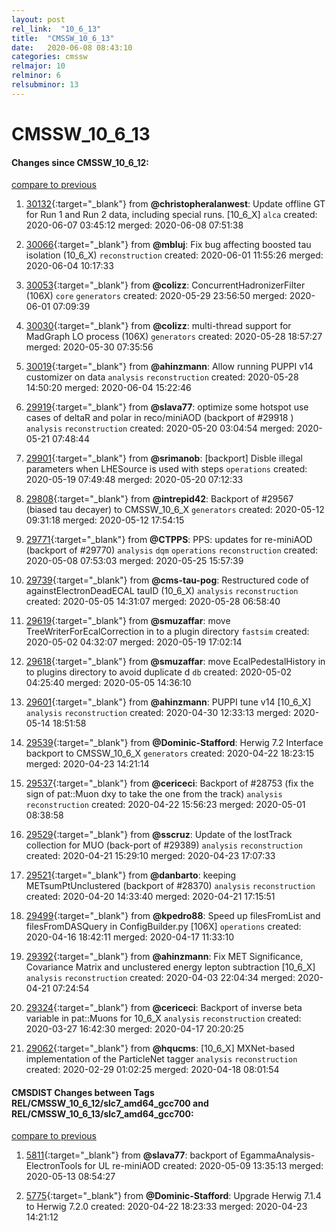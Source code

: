 ```yaml
---
layout: post
rel_link:  "10_6_13"
title:  "CMSSW_10_6_13"
date:   2020-06-08 08:43:10
categories: cmssw
relmajor: 10
relminor: 6
relsubminor: 13
---
```


# CMSSW_10_6_13
#### Changes since CMSSW_10_6_12:
[compare to previous](https://github.com/cms-sw/cmssw/compare/CMSSW_10_6_12...CMSSW_10_6_13)



1. [30132](http://github.com/cms-sw/cmssw/pull/30132){:target="_blank"}  from **@christopheralanwest**: Update offline GT for Run 1 and Run 2 data, including special runs. [10_6_X] `alca`  created: 2020-06-07 03:45:12 merged: 2020-06-08 07:51:38



2. [30066](http://github.com/cms-sw/cmssw/pull/30066){:target="_blank"}  from **@mbluj**: Fix bug affecting boosted tau isolation (10_6_X) `reconstruction`  created: 2020-06-01 11:55:26 merged: 2020-06-04 10:17:33



3. [30053](http://github.com/cms-sw/cmssw/pull/30053){:target="_blank"}  from **@colizz**: ConcurrentHadronizerFilter (106X) `core`  `generators`  created: 2020-05-29 23:56:50 merged: 2020-06-01 07:09:39



4. [30030](http://github.com/cms-sw/cmssw/pull/30030){:target="_blank"}  from **@colizz**: multi-thread support for MadGraph LO process (106X) `generators`  created: 2020-05-28 18:57:27 merged: 2020-05-30 07:35:56



5. [30019](http://github.com/cms-sw/cmssw/pull/30019){:target="_blank"}  from **@ahinzmann**: Allow running PUPPI v14 customizer on data `analysis`  `reconstruction`  created: 2020-05-28 14:50:20 merged: 2020-06-04 15:22:46



6. [29919](http://github.com/cms-sw/cmssw/pull/29919){:target="_blank"}  from **@slava77**:  optimize some hotspot use cases of deltaR and polar in reco/miniAOD (backport of #29918 ) `analysis`  `reconstruction`  created: 2020-05-20 03:04:54 merged: 2020-05-21 07:48:44



7. [29901](http://github.com/cms-sw/cmssw/pull/29901){:target="_blank"}  from **@srimanob**: [backport] Disble illegal parameters when LHESource is used with steps `operations`  created: 2020-05-19 07:49:48 merged: 2020-05-20 07:12:33



8. [29808](http://github.com/cms-sw/cmssw/pull/29808){:target="_blank"}  from **@intrepid42**: Backport of #29567 (biased tau decayer) to CMSSW_10_6_X `generators`  created: 2020-05-12 09:31:18 merged: 2020-05-12 17:54:15



9. [29771](http://github.com/cms-sw/cmssw/pull/29771){:target="_blank"}  from **@CTPPS**: PPS: updates for re-miniAOD (backport of #29770) `analysis`  `dqm`  `operations`  `reconstruction`  created: 2020-05-08 07:53:03 merged: 2020-05-25 15:57:39



10. [29739](http://github.com/cms-sw/cmssw/pull/29739){:target="_blank"}  from **@cms-tau-pog**: Restructured code of againstElectronDeadECAL tauID (10_6_X) `analysis`  `reconstruction`  created: 2020-05-05 14:31:07 merged: 2020-05-28 06:58:40



11. [29619](http://github.com/cms-sw/cmssw/pull/29619){:target="_blank"}  from **@smuzaffar**: move TreeWriterForEcalCorrection in to a plugin directory `fastsim`  created: 2020-05-02 04:32:07 merged: 2020-05-19 17:02:14



12. [29618](http://github.com/cms-sw/cmssw/pull/29618){:target="_blank"}  from **@smuzaffar**: move EcalPedestalHistory in to plugins directory to avoid duplicate d `db`  created: 2020-05-02 04:25:40 merged: 2020-05-05 14:36:10



13. [29601](http://github.com/cms-sw/cmssw/pull/29601){:target="_blank"}  from **@ahinzmann**: PUPPI tune v14 [10_6_X] `analysis`  `reconstruction`  created: 2020-04-30 12:33:13 merged: 2020-05-14 18:51:58



14. [29539](http://github.com/cms-sw/cmssw/pull/29539){:target="_blank"}  from **@Dominic-Stafford**: Herwig 7.2 Interface backport to CMSSW_10_6_X `generators`  created: 2020-04-22 18:23:15 merged: 2020-04-23 14:21:14



15. [29537](http://github.com/cms-sw/cmssw/pull/29537){:target="_blank"}  from **@cericeci**: Backport of #28753 (fix the sign of pat::Muon dxy to take the one from the track) `analysis`  `reconstruction`  created: 2020-04-22 15:56:23 merged: 2020-05-01 08:38:58



16. [29529](http://github.com/cms-sw/cmssw/pull/29529){:target="_blank"}  from **@sscruz**: Update of the lostTrack collection for MUO (back-port of #29389) `analysis`  `reconstruction`  created: 2020-04-21 15:29:10 merged: 2020-04-23 17:07:33



17. [29521](http://github.com/cms-sw/cmssw/pull/29521){:target="_blank"}  from **@danbarto**: keeping METsumPtUnclustered (backport of #28370) `analysis`  `reconstruction`  created: 2020-04-20 14:33:40 merged: 2020-04-21 17:15:51



18. [29499](http://github.com/cms-sw/cmssw/pull/29499){:target="_blank"}  from **@kpedro88**: Speed up filesFromList and filesFromDASQuery in ConfigBuilder.py [106X] `operations`  created: 2020-04-16 18:42:11 merged: 2020-04-17 11:33:10



19. [29392](http://github.com/cms-sw/cmssw/pull/29392){:target="_blank"}  from **@ahinzmann**: Fix MET Significance, Covariance Matrix and unclustered energy lepton subtraction [10_6_X] `analysis`  `reconstruction`  created: 2020-04-03 22:04:34 merged: 2020-04-21 07:24:54



20. [29324](http://github.com/cms-sw/cmssw/pull/29324){:target="_blank"}  from **@cericeci**: Backport of inverse beta variable in pat::Muons for 10_6_X `analysis`  `reconstruction`  created: 2020-03-27 16:42:30 merged: 2020-04-17 20:20:25



21. [29062](http://github.com/cms-sw/cmssw/pull/29062){:target="_blank"}  from **@hqucms**: [10_6_X] MXNet-based implementation of the ParticleNet tagger `analysis`  `reconstruction`  created: 2020-02-29 01:02:25 merged: 2020-04-18 08:01:54



#### CMSDIST Changes between Tags REL/CMSSW_10_6_12/slc7_amd64_gcc700 and REL/CMSSW_10_6_13/slc7_amd64_gcc700:
[compare to previous](https://github.com/cms-sw/cmsdist/compare/REL/CMSSW_10_6_12/slc7_amd64_gcc700...REL/CMSSW_10_6_13/slc7_amd64_gcc700)



1. [5811](http://github.com/cms-sw/cmsdist/pull/5811){:target="_blank"}  from **@slava77**: backport of EgammaAnalysis-ElectronTools for UL re-miniAOD created: 2020-05-09 13:35:13 merged: 2020-05-13 08:54:27

2. [5775](http://github.com/cms-sw/cmsdist/pull/5775){:target="_blank"}  from **@Dominic-Stafford**: Upgrade Herwig 7.1.4 to Herwig 7.2.0 created: 2020-04-22 18:23:33 merged: 2020-04-23 14:21:12
